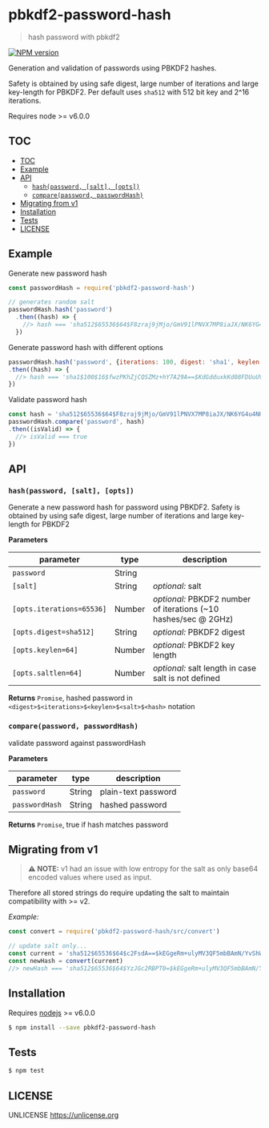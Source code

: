 # pbkdf2-password-hash

> hash password with pbkdf2

[![NPM version](https://badge.fury.io/js/pbkdf2-password-hash.svg)](https://www.npmjs.com/package/pbkdf2-password-hash/)

Generation and validation of passwords using PBKDF2 hashes.

Safety is obtained by using safe digest, large number of iterations and large key-length for PBKDF2.
Per default uses `sha512` with 512 bit key and 2^16 iterations.

Requires node >= v6.0.0

## TOC

<!-- TOC depthFrom:2 -->

- [TOC](#toc)
- [Example](#example)
- [API](#api)
  - [`hash(password, [salt], [opts])`](#hashpassword-salt-opts)
  - [`compare(password, passwordHash)`](#comparepassword-passwordhash)
- [Migrating from v1](#migrating-from-v1)
- [Installation](#installation)
- [Tests](#tests)
- [LICENSE](#license)

<!-- /TOC -->

## Example

Generate new password hash

```js
const passwordHash = require('pbkdf2-password-hash')

// generates random salt
passwordHash.hash('password')
  .then((hash) => {
    //> hash === 'sha512$65536$64$F8zraj9jMjo/GmV91lPNVX7MP8iaJX/NK6YG4u4NH+wUeBBfydb5kZl4Bc7nlChZAH78YaExx9l0WfPuEC39Ew==$UcjfxN4pmEv+iD8nUjyd4hEnlkkkuLYEtAy1V3Cr3s96AAeyBLbRUhVgJTwSRJZUj23xQ2cuOPTnH/YoAkNqOQ=='
  })
```

Generate password hash with different options

```js
passwordHash.hash('password', {iterations: 100, digest: 'sha1', keylen: 16, saltlen: 16})
.then((hash) => {
  //> hash === 'sha1$100$16$fwzPKhZjCQSZMz+hY7A29A==$KdGdduxkKd08FDUuUVDVRQ=='
})
```

Validate password hash

```js
const hash = 'sha512$65536$64$F8zraj9jMjo/GmV91lPNVX7MP8iaJX/NK6YG4u4NH+wUeBBfydb5kZl4Bc7nlChZAH78YaExx9l0WfPuEC39Ew==$UcjfxN4pmEv+iD8nUjyd4hEnlkkkuLYEtAy1V3Cr3s96AAeyBLbRUhVgJTwSRJZUj23xQ2cuOPTnH/YoAkNqOQ=='
passwordHash.compare('password', hash)
.then((isValid) => {
  //> isValid === true
})
```

## API

### `hash(password, [salt], [opts])`

Generate a new password hash for password using PBKDF2.
Safety is obtained by using safe digest, large number of iterations and large key-length for PBKDF2

**Parameters**

| parameter                  | type   | description                                         |
| -------------------------- | ------ | --------------------------------------------------- |
| `password`                 | String |                                                     |
| `[salt]`                   | String | _optional:_ salt                           |
| `[opts.iterations=65536]`  | Number | _optional:_ PBKDF2 number of iterations (~10 hashes/sec @ 2GHz) |
| `[opts.digest=sha512]`     | String | _optional:_ PBKDF2 digest                           |
| `[opts.keylen=64]`         | Number | _optional:_ PBKDF2 key length                       |
| `[opts.saltlen=64]`        | Number | _optional:_ salt length in case salt is not defined |


**Returns** `Promise`, hashed password in `<digest>$<iterations>$<keylen>$<salt>$<hash>` notation

### `compare(password, passwordHash)`

validate password against passwordHash

**Parameters**

| parameter      | type   | description         |
| -------------- | ------ | ------------------- |
| `password`     | String | plain-text password |
| `passwordHash` | String | hashed password     |


**Returns** `Promise`, true if hash matches password

## Migrating from v1

> **⚠ NOTE:** v1 had an issue with low entropy for the salt as only base64 encoded values where used as input.

Therefore all stored strings do require updating the salt to maintain compatibility with >= v2.

_Example:_

```js
const convert = require('pbkdf2-password-hash/src/convert')

// update salt only...
const current = 'sha512$65536$64$c2FsdA==$kEGgeRm+ulyMV3QF5mbBAmN/YvShWUDnfxSfEQCtDFB6iBXU0BestPw5tLYB46qpXy3gqk40zUHa0D/LCzR8aQ=='
const newHash = convert(current)
//> newHash === 'sha512$65536$64$YzJGc2RBPT0=$kEGgeRm+ulyMV3QF5mbBAmN/YvShWUDnfxSfEQCtDFB6iBXU0BestPw5tLYB46qpXy3gqk40zUHa0D/LCzR8aQ=='
```

## Installation

Requires [nodejs](http://nodejs.org/) >= v6.0.0

```sh
$ npm install --save pbkdf2-password-hash
```

## Tests

```sh
$ npm test
```

## LICENSE

UNLICENSE <https://unlicense.org>

